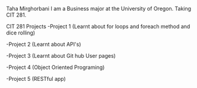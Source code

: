 Taha Mirghorbani
I am a Business major at the University of Oregon. Taking CIT 281.

CIT 281 Projects
-Project 1 (Learnt about for loops and foreach method and dice rolling)

-Project 2 (Learnt about API's)

-Project 3 (Learnt about Git hub User pages)

-Project 4 (Object Oriented Programing)

-Project 5 (RESTful app)
